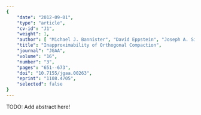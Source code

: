 ```yaml
---
{
    "date": "2012-09-01",
    "type": "article",
    "cv-id": "J1",
    "weight": 1,
    "author": [ "Michael J. Bannister", "David Eppstein", "Joseph A. Simons" ],
    "title": "Inapproximability of Orthogonal Compaction",
    "journal": "JGAA",
    "volume": "16",
    "number": "3",
    "pages": "651--673",
    "doi": "10.7155/jgaa.00263",
    "eprint": "1108.4705",
    "selected": false
}
---
```


TODO: Add abstract here!

